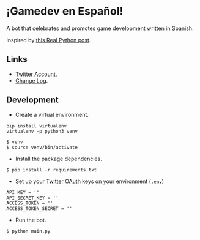 # ¡Gamedev en Español!

A bot that celebrates and promotes game development written in Spanish.

Inspired by [this Real Python post](https://realpython.com/twitter-bot-python-tweepy).

## Links

- [Twitter Account](https://twitter.com/EsGamedevBot).
- [Change Log](CHANGELOG.md).

## Development

- Create a virtual environment.

```shell
pip install virtualenv
virtualenv -p python3 venv
```

```shell
$ venv
$ source venv/bin/activate
```

- Install the package dependencies.

```shell
$ pip install -r requirements.txt
```

- Set up your [Twitter OAuth](https://developer.twitter.com/en/docs/basics/authentication/overview) keys on your environment (`.env`)

```shell
API_KEY = ''
API_SECRET_KEY = ''
ACCESS_TOKEN = ''
ACCESS_TOKEN_SECRET = ''
```

- Run the bot.

```shell
$ python main.py
```
